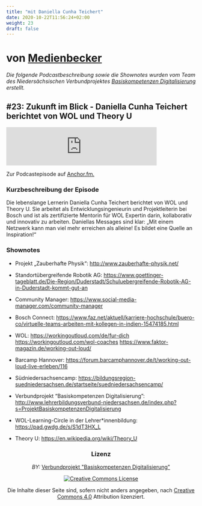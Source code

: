 ```yaml
---
title: "mit Daniella Cunha Teichert"
date: 2020-10-22T11:56:24+02:00
weight: 23
draft: false
---
```



# von [Medienbecker](https://anchor.fm/sebastian-becker/)

*Die folgende Podcastbeschreibung sowie die Shownotes wurden vom Team des Niedersächsischen Verbundprojektes [Basiskompetenzen Digitalisierung](http://www.lehrerbildungsverbund-niedersachsen.de/index.php?s=ProjektBasiskompetenzenDigitalisierung) erstellt.*


## #23: Zukunft im Blick - Daniella Cunha Teichert berichtet von WOL und Theory U


<iframe src="https://anchor.fm/sebastian-becker/embed/episodes/23-Zukunft-im-Blick---Daniella-Cunha-Teichert-berichtet-von-WOL-und-Theory-U-eh73h1/a-a2phpk6" height="102px" width="400px" frameborder="0" scrolling="no"></iframe>

Zur Podcastepisode auf  <a href='https://anchor.fm/sebastian-becker/episodes/23-Zukunft-im-Blick---Daniella-Cunha-Teichert-berichtet-von-WOL-und-Theory-U-eh73h1/a-a2phpk6' >Anchor.fm.</a>
</p>


### Kurzbeschreibung der Episode
Die lebenslange Lernerin Daniella Cunha Teichert berichtet von WOL und Theory U. Sie arbeitet als Entwicklungsingenieurin und Projektleiterin bei Bosch und ist als zertifizierte Mentorin für WOL Expertin darin, kollaborativ und innovativ zu arbeiten. Daniellas Messages sind klar: „Mit einem Netzwerk kann man viel mehr erreichen als alleine! Es bildet eine Quelle an Inspiration!“



### Shownotes

*  Projekt „Zauberhafte Physik“: http://www.zauberhafte-physik.net/
* Standortübergreifende Robotik AG: https://www.goettinger-tageblatt.de/Die-Region/Duderstadt/Schuluebergreifende-Robotik-AG-in-Duderstadt-kommt-gut-an
* Community Manager: https://www.social-media-manager.com/community-manager
* Bosch Connect: https://www.faz.net/aktuell/karriere-hochschule/buero-co/virtuelle-teams-arbeiten-mit-kollegen-in-indien-15474185.html
* WOL:
https://workingoutloud.com/de/fur-dich
https://workingoutloud.com/wol-coaches
https://www.faktor-magazin.de/working-out-loud/
* Barcamp Hannover: https://forum.barcamphannover.de/t/working-out-loud-live-erleben/116

* Südniedersachsencamp: https://bildungsregion-suedniedersachsen.de/startseite/suedniedersachsencamp/
* Verbundprojekt “Basiskompetenzen Digitalisierung”: http://www.lehrerbildungsverbund-niedersachsen.de/index.php?s=ProjektBasiskompetenzenDigitalisierung
* WOL-Learning-Circle in der Lehrer*innenbildung: https://pad.gwdg.de/s/S1dT3HX_L
* Theory U: https://en.wikipedia.org/wiki/Theory_U


<center>

### Lizenz
*BY:* [Verbundprojekt "Basiskompetenzen Digitalisierung"](http://www.lehrerbildungsverbund-niedersachsen.de/index.php?s=ProjektBasiskompetenzenDigitalisierung)


<a rel="license" href="http://creativecommons.org/licenses/by/4.0/"><img alt="Creative Commons License" style="border-width:0" src="https://i.creativecommons.org/l/by/4.0/88x31.png" /></a><br/><p>Die Inhalte dieser Seite sind, sofern nicht anders angegeben, nach <a rel="license" href="http://creativecommons.org/licenses/by/4.0/">Creative Commons 4.0</a> Attribution lizenziert.</p>

</center>

